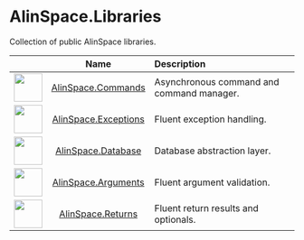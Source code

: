 # AlinSpace.Libraries
Collection of public AlinSpace libraries.

|  | Name | Description |
| ------------- |:-------------:|:-----|
| <img src="https://github.com/onixion/AlinSpace.Commands/blob/main/Assets/Icon.png" width="50" height="50"> | [AlinSpace.Commands](https://github.com/onixion/AlinSpace.Commands/) | Asynchronous command and command manager. |
| <img src="https://github.com/onixion/AlinSpace.Exceptions/blob/main/Assets/Icon.png" width="50" height="50"> | [AlinSpace.Exceptions](https://github.com/onixion/AlinSpace.Exceptions/) | Fluent exception handling. |
| <img src="https://github.com/onixion/AlinSpace.Database/blob/main/Assets/Icon.png" width="50" height="50"> | [AlinSpace.Database](https://github.com/onixion/AlinSpace.Database/) | Database abstraction layer. |
| <img src="https://github.com/onixion/AlinSpace.Arguments/blob/main/Assets/Icon.png" width="50" height="50"> | [AlinSpace.Arguments](https://github.com/onixion/AlinSpace.Arguments/) | Fluent argument validation. |
| <img src="https://github.com/onixion/AlinSpace.Returns/blob/main/Assets/Icon.png" width="50" height="50"> | [AlinSpace.Returns](https://github.com/onixion/AlinSpace.Returns/) | Fluent return results and optionals. |



